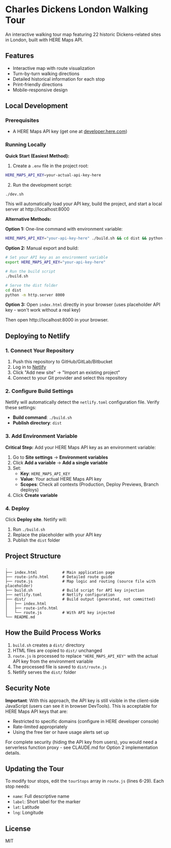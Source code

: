 # Charles Dickens London Walking Tour

An interactive walking tour map featuring 22 historic Dickens-related sites in London, built with HERE Maps API.

## Features

- Interactive map with route visualization
- Turn-by-turn walking directions
- Detailed historical information for each stop
- Print-friendly directions
- Mobile-responsive design

## Local Development

### Prerequisites

- A HERE Maps API key (get one at [developer.here.com](https://developer.here.com))

### Running Locally

**Quick Start (Easiest Method):**

1. Create a `.env` file in the project root:
```bash
HERE_MAPS_API_KEY=your-actual-api-key-here
```

2. Run the development script:
```bash
./dev.sh
```

This will automatically load your API key, build the project, and start a local server at http://localhost:8000

**Alternative Methods:**

**Option 1:** One-line command with environment variable:
```bash
HERE_MAPS_API_KEY="your-api-key-here" ./build.sh && cd dist && python -m http.server 8000
```

**Option 2:** Manual export and build:
```bash
# Set your API key as an environment variable
export HERE_MAPS_API_KEY="your-api-key-here"

# Run the build script
./build.sh

# Serve the dist folder
cd dist
python -m http.server 8000
```

**Option 3:** Open `index.html` directly in your browser (uses placeholder API key - won't work without a real key)

Then open http://localhost:8000 in your browser.

## Deploying to Netlify

### 1. Connect Your Repository

1. Push this repository to GitHub/GitLab/Bitbucket
2. Log in to [Netlify](https://app.netlify.com)
3. Click "Add new site" → "Import an existing project"
4. Connect to your Git provider and select this repository

### 2. Configure Build Settings

Netlify will automatically detect the `netlify.toml` configuration file. Verify these settings:

- **Build command**: `./build.sh`
- **Publish directory**: `dist`

### 3. Add Environment Variable

**Critical Step:** Add your HERE Maps API key as an environment variable:

1. Go to **Site settings** → **Environment variables**
2. Click **Add a variable** → **Add a single variable**
3. Set:
   - **Key**: `HERE_MAPS_API_KEY`
   - **Value**: Your actual HERE Maps API key
   - **Scopes**: Check all contexts (Production, Deploy Previews, Branch deploys)
4. Click **Create variable**

### 4. Deploy

Click **Deploy site**. Netlify will:
1. Run `./build.sh`
2. Replace the placeholder with your API key
3. Publish the `dist` folder

## Project Structure

```
.
├── index.html           # Main application page
├── route-info.html      # Detailed route guide
├── route.js             # Map logic and routing (source file with placeholder)
├── build.sh             # Build script for API key injection
├── netlify.toml         # Netlify configuration
├── dist/                # Build output (generated, not committed)
│   ├── index.html
│   ├── route-info.html
│   └── route.js         # With API key injected
└── README.md

```

## How the Build Process Works

1. `build.sh` creates a `dist/` directory
2. HTML files are copied to `dist/` unchanged
3. `route.js` is processed to replace `"HERE_MAPS_API_KEY"` with the actual API key from the environment variable
4. The processed file is saved to `dist/route.js`
5. Netlify serves the `dist/` folder

## Security Note

**Important**: With this approach, the API key is still visible in the client-side JavaScript (users can see it in browser DevTools). This is acceptable for HERE Maps API keys that are:

- Restricted to specific domains (configure in HERE developer console)
- Rate-limited appropriately
- Using the free tier or have usage alerts set up

For complete security (hiding the API key from users), you would need a serverless function proxy - see CLAUDE.md for Option 2 implementation details.

## Updating the Tour

To modify tour stops, edit the `tourStops` array in `route.js` (lines 6-29). Each stop needs:

- `name`: Full descriptive name
- `label`: Short label for the marker
- `lat`: Latitude
- `lng`: Longitude

## License

MIT
